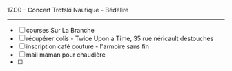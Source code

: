 17.00 - Concert Trotski Nautique - Bédélire

---

- [ ] courses Sur La Branche
- [ ] récupérer colis - Twice Upon a Time, 35 rue néricault destouches
- [ ] inscription café couture - l'armoire sans fin
- [ ] mail maman pour chaudière 
- [ ] 